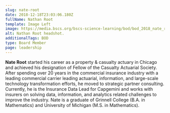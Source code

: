 ```yaml
---
slug: nate-root
date: 2018-12-18T23:03:06.180Z
fullName: Nathan Root
template: Image Left
image: https://media.bscs.org/bscs-science-learning/bod/bod_2018_nate_r.jpg
alt: Nathan Root headshot.
additionalTags: BOD
type: Board Member
page: leadership
---
```


**Nate Root** started his career as a property & casualty actuary in Chicago and achieved his designation of Fellow of the Casualty Actuarial Society. After spending over 20 years in the commercial insurance industry with a leading commercial carrier leading actuarial, information, and large-scale technology transformation efforts, he moved to strategic partner consulting. Currently, he is the Insurance Data Lead for Capgemini and works with insurers on solving data, information, and analytics related challenges to improve the industry. Nate is a graduate of Grinnell College (B.A. in Mathematics) and University of Michigan (M.S. in Mathematics).

